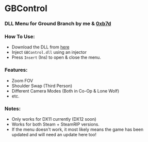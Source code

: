 # GBControl


### DLL Menu for Ground Branch by me & [0xb7d](https://github.com/0xB7D)






### How To Use:

* Download the DLL from [here](https://github.com/xwzrdx/GBControl/releases/tag/v1.0)
* Inject ``GBControl.dll`` using an injector
* Press ``Insert`` (Ins) to open & close the menu.





### Features:
* Zoom FOV
* Shoulder Swap (Third Person)
* Different Camera Modes (Both in Co-Op & Lone Wolf)
* etc.



### Notes:
* Only works for DX11 currently (DX12 soon)
* Works for both Steam + SteamRIP versions.
* If the menu doesn't work, it most likely means the game has been updated and will need an update here too!
